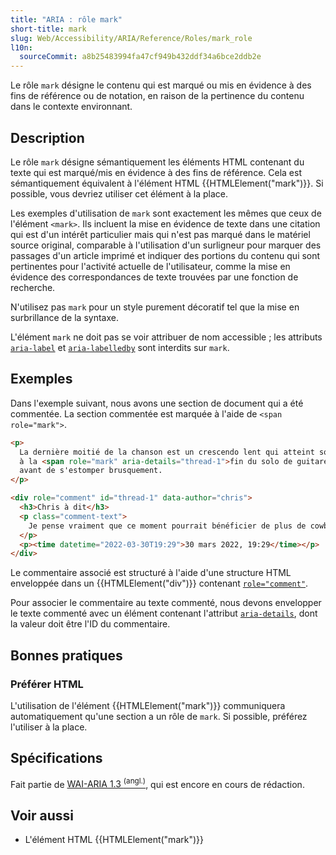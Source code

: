 ```yaml
---
title: "ARIA : rôle mark"
short-title: mark
slug: Web/Accessibility/ARIA/Reference/Roles/mark_role
l10n:
  sourceCommit: a8b25483994fa47cf949b432ddf34a6bce2ddb2e
---
```


Le rôle `mark` désigne le contenu qui est marqué ou mis en évidence à des fins de référence ou de notation, en raison de la pertinence du contenu dans le contexte environnant.

## Description

Le rôle `mark` désigne sémantiquement les éléments HTML contenant du texte qui est marqué/mis en évidence à des fins de référence. Cela est sémantiquement équivalent à l'élément HTML {{HTMLElement("mark")}}. Si possible, vous devriez utiliser cet élément à la place.

Les exemples d'utilisation de `mark` sont exactement les mêmes que ceux de l'élément `<mark>`. Ils incluent la mise en évidence de texte dans une citation qui est d'un intérêt particulier mais qui n'est pas marqué dans le matériel source original, comparable à l'utilisation d'un surligneur pour marquer des passages d'un article imprimé et indiquer des portions du contenu qui sont pertinentes pour l'activité actuelle de l'utilisateur, comme la mise en évidence des correspondances de texte trouvées par une fonction de recherche.

N'utilisez pas `mark` pour un style purement décoratif tel que la mise en surbrillance de la syntaxe.

L'élément `mark` ne doit pas se voir attribuer de nom accessible&nbsp;; les attributs [`aria-label`](/fr/docs/Web/Accessibility/ARIA/Reference/Attributes/aria-label) et [`aria-labelledby`](/fr/docs/Web/Accessibility/ARIA/Reference/Attributes/aria-labelledby) sont interdits sur `mark`.

## Exemples

Dans l'exemple suivant, nous avons une section de document qui a été commentée. La section commentée est marquée à l'aide de `<span role="mark">`.

```html
<p>
  La dernière moitié de la chanson est un crescendo lent qui atteint son apogée
  à la <span role="mark" aria-details="thread-1">fin du solo de guitare</span>,
  avant de s'estomper brusquement.
</p>

<div role="comment" id="thread-1" data-author="chris">
  <h3>Chris à dit</h3>
  <p class="comment-text">
    Je pense vraiment que ce moment pourrait bénéficier de plus de cowbell.
  </p>
  <p><time datetime="2022-03-30T19:29">30 mars 2022, 19:29</time></p>
</div>
```

Le commentaire associé est structuré à l'aide d'une structure HTML enveloppée dans un {{HTMLElement("div")}} contenant [`role="comment"`](/fr/docs/Web/Accessibility/ARIA/Reference/Roles/comment_role).

Pour associer le commentaire au texte commenté, nous devons envelopper le texte commenté avec un élément contenant l'attribut [`aria-details`](/fr/docs/Web/Accessibility/ARIA/Reference/Attributes/aria-details), dont la valeur doit être l'ID du commentaire.

## Bonnes pratiques

### Préférer HTML

L'utilisation de l'élément {{HTMLElement("mark")}} communiquera automatiquement qu'une section a un rôle de `mark`. Si possible, préférez l'utiliser à la place.

## Spécifications

Fait partie de [WAI-ARIA 1.3 <sup>(angl.)</sup>](https://w3c.github.io/aria/#mark), qui est encore en cours de rédaction.

## Voir aussi

- L'élément HTML {{HTMLElement("mark")}}

